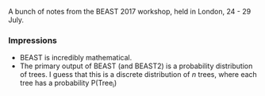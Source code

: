 A bunch of notes from the BEAST 2017 workshop, held in London, 24 - 29 July. 

### Impressions
- BEAST is incredibly mathematical. 
- The primary output of BEAST (and BEAST2) is a probability distribution of trees. I guess that this is a discrete distribution of *n* trees, where each tree has a probability P(Tree<sub>i</sub>)

